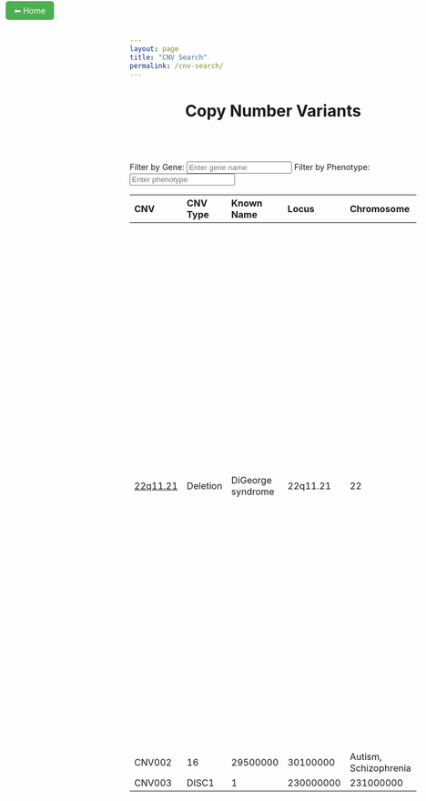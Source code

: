 ```yaml
---
layout: page
title: "CNV Search"
permalink: /cnv-search/
---
```


<!-- Home Button -->
<div style="position: absolute; top: 10px; left: 10px;">
    <a href="/" style="background-color: #4CAF50; color: white; padding: 8px 15px; text-decoration: none; border-radius: 5px;">
        ⬅ Home
    </a>
</div>

<!-- Title Centered -->
<div style="text-align: center;">
    <h1>Copy Number Variants</h1>
</div>

<div style="padding-top: 40px;">
</div>

<!-- Filters -->
<label>Filter by Gene: <input type="text" id="gene-filter" placeholder="Enter gene name"></label>
<label>Filter by Phenotype: <input type="text" id="phenotype-filter" placeholder="Enter phenotype"></label>

<style>
    #cnv-table th, 
    #cnv-table td {
        text-align: left;
        vertical-align: middle;
    }
</style>

<!-- CNV Table -->
<table id="cnv-table" class="display">
    <thead>
        <tr>
        <th>CNV</th>
        <th>CNV Type</th>
        <th>Known Name</th>
        <th>Locus</th>
        <th>Chromosome</th>
        <th>Start</th>
        <th>End</th>
        <th>Genes</th>
        <th>Associated Diseases</th>
        <th>WikiPathways ID</th>
        </tr>
    </thead>
    <tbody> 
        <tr>
            <td><a href="/22q11-2/">22q11.21</a></td>
            <td>Deletion</td>
            <td>DiGeorge syndrome</td>
            <td>22q11.21</td>
            <td>22</td>
            <td>18912231</td>
            <td>21465672</td>
            <td>PRODH, DGCR2, ESS2, TSSK2, GSC2, SLC25A1, CLTCL1, HIRA, MRPL40, C22orf39, UFD1, CDC45, CLDN5, SEPTIN5, GP1BB, TBX1, GNB1L, RTL10, TXNRD2, COMT, ARVCF, TANGO2, DGCR8, TRMT2A, RANBP1, ZDHHC8, RTN4R, DGCR6L, GGTLC3, RIMBP3, FAM230A, USP41P, ZNF74, SCARF2, KLHL22, MED15, PI4KA, SERPIND1, SNAP29, CRKL, AIFM3, LZTR1, THAP7, P2RX6, SLC7A4, LRRC74B</td>
            <td>Heart defects, Schizophrenia</td>
            <td><a href="https://www.wikipathways.org/instance/WP4657">WP4657</a></td>
        </tr>
        <tr>
            <td>CNV002</td>
            <td>16</td>
            <td>29500000</td>
            <td>30100000</td>
            <td>Autism, Schizophrenia</td>
            <td>WP000002</td>
        </tr>
        <tr>
            <td>CNV003</td>
            <td>DISC1</td>
            <td>1</td>
            <td>230000000</td>
            <td>231000000</td>
            <td>Schizophrenia</td>
            <td>WP000003</td>
        </tr>
    </tbody>
</table>

<script src="https://code.jquery.com/jquery-3.6.0.min.js"></script>
<script src="https://cdn.datatables.net/1.11.5/js/jquery.dataTables.min.js"></script>
<link rel="stylesheet" href="https://cdn.datatables.net/1.11.5/css/jquery.dataTables.min.css">

<script>
$(document).ready(function () {
    var table = $('#cnv-table').DataTable({
        "paging": true,
        "searching": true,
        "ordering": true
    });

    // Custom filtering for Genes (handles multiple genes in one row)
    $('#gene-filter').on('keyup', function () {
        var searchTerm = this.value.toLowerCase();

        table.column(1).search('', false, false).draw(); // Reset search

        table.rows().every(function () {
            var rowData = this.data();
            var genes = rowData[1].toLowerCase().split(/\s*,\s*/); // Split genes by comma and space
            if (genes.some(gene => gene.includes(searchTerm))) {
                this.node().style.display = "";
            } else {
                this.node().style.display = "none";
            }
        });
    });

    // Custom filtering for Phenotypes (handles multiple phenotypes in one row)
    $('#phenotype-filter').on('keyup', function () {
        var searchTerm = this.value.toLowerCase();

        table.column(5).search('', false, false).draw(); // Reset search

        table.rows().every(function () {
            var rowData = this.data();
            var phenotypes = rowData[5].toLowerCase().split(/\s*,\s*/); // Split phenotypes by comma and space
            if (phenotypes.some(phenotype => phenotype.includes(searchTerm))) {
                this.node().style.display = "";
            } else {
                this.node().style.display = "none";
            }
        });
    });
});

</script>